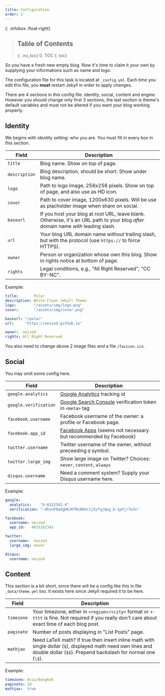 ```yaml
---
title: Configuration
order: 2
---
```


{: .infobox .float-right}
> ## Table of Contents
> {: .no_toc}
> 0. TOC
> {: toc}


So you have a fresh new empty blog. Now it's time to claim it your own by supplying your informations such as name and logo.

The configuration file for this task is located at `_config.yml`. Each time you edit this file, you __must__ restart Jekyll in order to apply changes.

There are 4 sections in this config file: identity, social, content and engine. However you should change only first 3 sections, the last section is theme's default variables and must not be altered if you want your blog working properly.


## Identity

We begins with identity setting: who you are. You must fill in every box in this section.

| Field         | Description                                                                                                                        |
| -----------   | ---------------------------------------------------------------------------------------------------------------------------------- |
| `title`       | Blog name. Show on top of page.                                                                                                    |
| `description` | Blog description, should be short. Show under blog name.                                                                           |
| `logo`        | Path to logo image, 256x256 pixels. Show on top of page, and also use as HD icon.                                                  |
| `cover`       | Path to cover image, 1200x630 pixels. Will be use as placholder image when share on social.                                        |
| `baseurl`     | If you host your blog at root URL, leave blank. Otherwise, it's an URL path to your blog _after_ domain name _with_ leading slash. |
| `url`         | Your blog URL domain name _without_ trailing slash, but _with_ the protocol (use `https://` to force HTTPS).                       |
| `owner`       | Person or organization whose own this blog. Show in rights notice at bottom of page.                                               |
| `rights`      | Legal conditions, e.g., "All Right Reserved", "CC BY-NC".                                                                          |

Example:

``` yml
title:       Polar
description: White-Clean Jekyll Theme
logo:        "/assets/img/logo.png"
cover:       "/assets/img/cover.png"

baseurl: "/polar"
url:     "https://neizod.github.io"

owner:  neizod
rights: All Right Reserved
```

You also need to change above 2 image files _and_ a file `/favicon.ico`.


## Social

You may omit some config here.

| Field                 | Description                                                         |
| --------------------- | ------------------------------------------------------------------- |
| `google.analytics`    | [Google Analytics][] tracking id                                    |
| `google.verification` | [Google Search Console][] verification token in `<meta>` tag        |
| `facebook.username`   | Facebook username of the owner: a profile or Facebook page.         |
| `facebook.app_id`     | [Facebook Apps][] (seems not necessary but recommended by Facebook) |
| `twitter.username`    | Twitter username of the owner, without preceeding `@` symbol.       |
| `twitter.large_img`   | Show large image on Twitter? Choices: `never`, `content`, `always`  |
| `disqus.username`     | Need a comment system? Supply your Disqus username here.            |

Example:

``` yaml
google:
  analytics:    "U-8152342-4"
  verification: "-dhsoFQadgDKJR7BsB6bc1j5yfqjUpg_b-1pFjr7o3x"

facebook:
  username: neizod
  app_id:   4815162342

twitter:
  username:  neizod
  large_img: never

disqus:
  username: neizod
```


## Content

This section is a bit short, since there will be a config like this in file `_data/theme.yml` too. It exists here since Jekyll required it to be here.

| Field      | Description                                                                                                                                                                 |
| ---------- | -------------------------------------------------------------------                                                                                                         |
| `timezone` | Your timezone, either in `<region>/<city>` format or `+-tttt` is fine. Not required if you really don't care about exact time of each blog post.                            |
| `paginate` | Number of posts displaying in "List Posts" page.                                                                                                                            |
| `mathjax`  | Need LaTeX math? If true then insert inline math with single dollar (`$`), displayed math need own lines and double dollar (`$$`). Prepend backslash for normal one (`\$`). |

Example:

``` yaml
timezone: Asia/Bangkok
paginate: 10
mathjax:  true
```


[Google Analytics]: //analytics.google.com
[Google Search Console]: //www.google.com/webmasters/tools
[Facebook Apps]: //developers.facebook.com/apps
